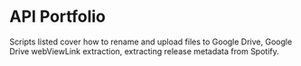 # API Portfolio
Scripts listed cover how to rename and upload files to Google Drive, Google Drive webViewLink extraction, extracting release metadata from Spotify.

